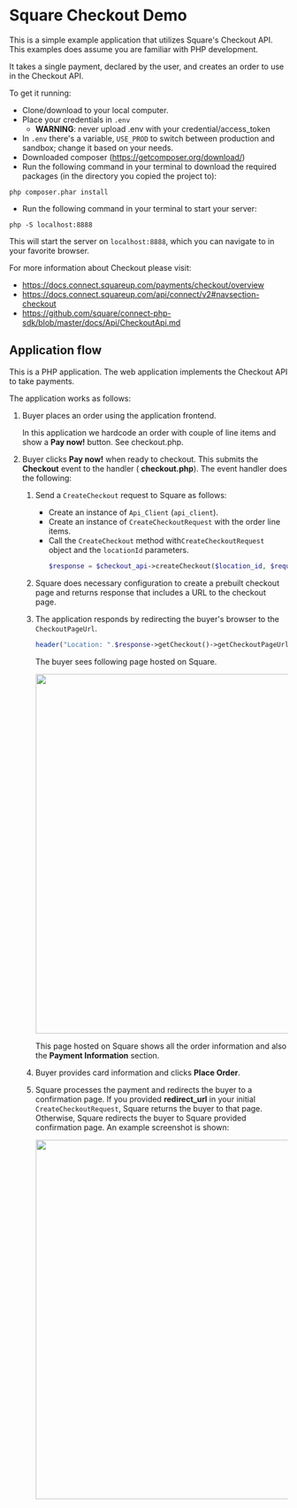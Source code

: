 Square Checkout Demo
=========================

This is a simple example application that utilizes Square's Checkout API. This examples does assume you are familiar with PHP development.

It takes a single payment, declared by the user, and creates an order to use in the Checkout API.

To get it running:

* Clone/download to your local computer.
* Place your credentials in `.env`
  * <b>WARNING</b>: never upload .env with your credential/access_token
* In `.env` there's a variable, `USE_PROD` to switch between production and sandbox; change it based on your needs.
* Downloaded composer (https://getcomposer.org/download/)
* Run the following command in your terminal to download the required packages (in the directory you copied the project to):
```
php composer.phar install
```
* Run the following command in your terminal to start your server:
```
php -S localhost:8888
```

This will start the server on `localhost:8888`, which you can navigate to in your favorite browser.

For more information about Checkout please visit:
* https://docs.connect.squareup.com/payments/checkout/overview
* https://docs.connect.squareup.com/api/connect/v2#navsection-checkout
* https://github.com/square/connect-php-sdk/blob/master/docs/Api/CheckoutApi.md

## Application flow

This is a PHP application. The web application implements the 
Checkout API to take payments.   

The application works as follows:

1. Buyer places an order using the application frontend. 

   In this application we hardcode an order with couple of line items 
   and show a **Pay now!** button. See checkout.php. 

2. Buyer clicks **Pay now!** when ready to checkout. This submits
the  **Checkout** event to the handler ( **checkout.php**). The event handler does the following:

    1. Send a `CreateCheckout` request to Square as follows:
        * Create an instance of `Api_Client` (`api_client`).
        * Create an instance of `CreateCheckoutRequest` with the order line items.
        * Call the `CreateCheckout` method with`CreateCheckoutRequest` object and the  `locationId` parameters.
          ```php
          $response = $checkout_api->createCheckout($location_id, $request_body);
          ```

    1. Square does necessary configuration to create a prebuilt checkout page and returns response that includes a URL to the checkout page.

    1. The application responds by redirecting the buyer's browser to the `CheckoutPageUrl`. 
        ```php
        header("Location: ".$response->getCheckout()->getCheckoutPageUrl());
        ```
      
        The buyer sees following page hosted on Square.

        <img src="./checkout.png" width="650"/>

        This page hosted on Square shows all the order information  and also the 
        **Payment Information** section.
       
    1. Buyer provides card information and clicks **Place Order**. 

    1. Square processes the payment and redirects the buyer to a confirmation  page. If you provided **redirect_url** in your initial `CreateCheckoutRequest`, Square returns the buyer to that page. Otherwise, Square redirects the buyer to Square provided confirmation page. An example screenshot is shown:

        <img src="./confirmation.png" width="650"/>



